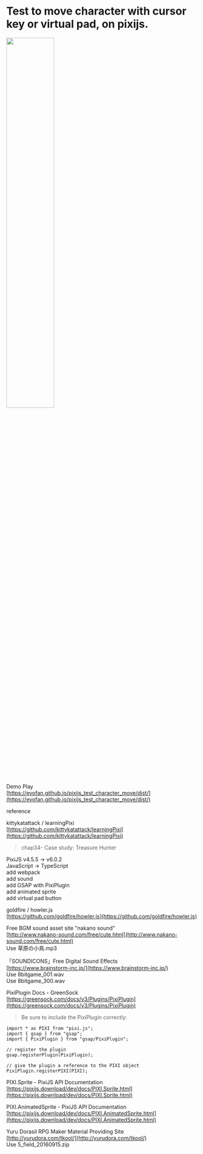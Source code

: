 # Test to move character with cursor key or virtual pad, on pixijs.

<img src="https://evofan.github.io/pixijs_test_character_move/screenshot/pic_screenshot5.jpg" width="50%">  

Demo Play  
[https://evofan.github.io/pixijs_test_character_move/dist/](https://evofan.github.io/pixijs_test_character_move/dist/)  

reference  

kittykatattack / learningPixi  
[https://github.com/kittykatattack/learningPixi](https://github.com/kittykatattack/learningPixi)  
>chap34- Case study: Treasure Hunter  

PixiJS v4.5.5 -> v6.0.2  
JavaScript -> TypeScript  
add webpack  
add sound  
add GSAP with PixiPlugin  
add animated sprite  
add virtual pad button  

goldfire / howler.js  
[https://github.com/goldfire/howler.js](https://github.com/goldfire/howler.js)  

Free BGM sound asset site "nakano sound"  
[http://www.nakano-sound.com/free/cute.html](http://www.nakano-sound.com/free/cute.html)  
Use 草原の小鳥.mp3  

「SOUNDICONS」Free Digital Sound Effects  
[https://www.brainstorm-inc.jp/](https://www.brainstorm-inc.jp/)  
Use 8bitgame_001.wav  
Use 8bitgame_300.wav  

PixiPlugin Docs - GreenSock  
[https://greensock.com/docs/v3/Plugins/PixiPlugin](https://greensock.com/docs/v3/Plugins/PixiPlugin)  
>Be sure to include the PixiPlugin correctly:  
```
import * as PIXI from "pixi.js";
import { gsap } from "gsap";
import { PixiPlugin } from "gsap/PixiPlugin";

// register the plugin
gsap.registerPlugin(PixiPlugin);

// give the plugin a reference to the PIXI object
PixiPlugin.registerPIXI(PIXI);
```
PIXI.Sprite - PixiJS API Documentation  
[https://pixijs.download/dev/docs/PIXI.Sprite.html](https://pixijs.download/dev/docs/PIXI.Sprite.html)  

PIXI.AnimatedSprite - PixiJS API Documentation  
[https://pixijs.download/dev/docs/PIXI.AnimatedSprite.html](https://pixijs.download/dev/docs/PIXI.AnimatedSprite.html)  

Yuru Dorasil RPG Maker Material Providing Site  
[http://yurudora.com/tkool/](http://yurudora.com/tkool/)  
Use 5_field_20160915.zip  
